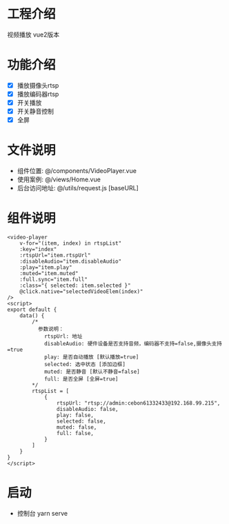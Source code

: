 # 工程介绍
视频播放 vue2版本

# 功能介绍
- [x] 播放摄像头rtsp
- [x] 播放编码器rtsp
- [x] 开关播放
- [x] 开关静音控制
- [x] 全屏

# 文件说明
- 组件位置: @/components/VideoPlayer.vue
- 使用案例: @/views/Home.vue
- 后台访问地址: @/utils/request.js [baseURL]

# 组件说明

```vue
<video-player
    v-for="(item, index) in rtspList"
    :key="index"
    :rtspUrl="item.rtspUrl"
    :disableAudio="item.disableAudio"
    :play="item.play"
    :muted="item.muted"
    :full.sync="item.full"
    :class="{ selected: item.selected }"
    @click.native="selectedVideoElem(index)"
/>
<script>
export default {
	data() {
        /* 
          参数说明：
            rtspUrl: 地址
            disableAudio: 硬件设备是否支持音频，编码器不支持=false,摄像头支持=true
            play: 是否自动播放 [默认播放=true]
            selected: 选中状态 [添加边框]
            muted: 是否静音 [默认不静音=false]
            full: 是否全屏 [全屏=true]
        */
    	rtspList = [
            {
                rtspUrl: "rtsp://admin:cebon61332433@192.168.99.215",
                disableAudio: false,
                play: false,
                selected: false,
                muted: false,
                full: false,
            }
        ]
    }
}
</script>
```


# 启动
- 控制台 yarn serve  

